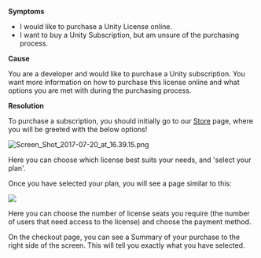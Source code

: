 

**Symptoms**


- I would like to purchase a Unity License online.
- I want to buy a Unity Subscription, but am unsure of the purchasing process.



**Cause**



You are a developer and would like to purchase a Unity subscription. You want more information on how to purchase this license online and what options you are met with during the purchasing process.



**Resolution**



To purchase a subscription, you should initially go to our [Store](https://store.unity.com/) page, where you will be greeted with the below options!







![Screen_Shot_2017-07-20_at_16.39.15.png](/hc/article_attachments/115012218643/Screen_Shot_2017-07-20_at_16.39.15.png)







Here you can choose which license best suits your needs, and 'select your plan'.



Once you have selected your plan, you will see a page similar to this:



![](/hc/en-us/article_attachments/204916366/Screen_Shot_2016-06-28_at_11.08.46.png)



Here you can choose the number of license seats you require (the number of users that need access to the license) and choose the payment method.



On the checkout page, you can see a Summary of your purchase to the right side of the screen. This will tell you exactly what you have selected.

